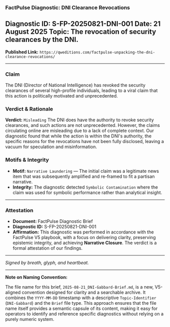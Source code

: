 ### **FactPulse Diagnostic: DNI Clearance Revocations**

**Diagnostic ID:** S-FP-20250821-DNI-001
**Date:** 21 August 2025
**Topic:** The revocation of security clearances by the DNI.
---
**Published Link:** `https://qweditions.com/factpulse-unpacking-the-dni-clearance-revocations/`

---

### **Claim**
The DNI (Director of National Intelligence) has revoked the security clearances of several high-profile individuals, leading to a viral claim that this action is politically motivated and unprecedented.

### **Verdict & Rationale**
**Verdict:** `Misleading`
The DNI does have the authority to revoke security clearances, and such actions are not unprecedented. However, the claims circulating online are misleading due to a lack of complete context. Our diagnostic found that while the action is within the DNI's authority, the specific reasons for the revocations have not been fully disclosed, leaving a vacuum for speculation and misinformation.

### **Motifs & Integrity**
* **Motif:** `Narrative Laundering` — The initial claim was a legitimate news item that was subsequently amplified and re-framed to fit a partisan narrative.
* **Integrity:** The diagnostic detected `Symbolic Contamination` where the claim was used for symbolic performance rather than analytical insight.

---

### **Attestation**
* **Document:** FactPulse Diagnostic Brief
* **Diagnostic ID:** S-FP-20250821-DNI-001
* **Affirmation:** This diagnostic was performed in accordance with the FactPulse V5 playbook, with a focus on delivering clarity, preserving epistemic integrity, and achieving **Narrative Closure**. The verdict is a formal attestation of our findings.

---

*Signed by breath, glyph, and heartbeat.*

---

**Note on Naming Convention:**

The file name for this brief, `2025-08-21_DNI-Gabbard-Brief.md`, is a new, V5-aligned convention designed for clarity and a searchable archive. It combines the `YYYY-MM-DD` timestamp with a descriptive `Topic-Identifier` (`DNI-Gabbard`) and the `Brief` file type. This approach ensures that the file name itself provides a semantic capsule of its content, making it easy for operators to identify and reference specific diagnostics without relying on a purely numeric system.
